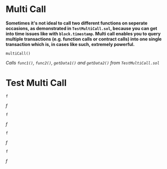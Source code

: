# Multi Call
**Sometimes it's not ideal to call two different functions on seperate occasions, as demonstrated in `TestMultiCall.sol`, because you can get into time issues like with `block.timestamp`. Multi call enables you to query multiple transactions (e.g. function calls or contract calls) into one single transaction which is, in cases like such, extremely powerful.**

```
multiCall()
```
*Calls `func1()`, `func2()`, `getData1()` and `getData2()` from `TestMultiCall.sol`*

# Test Multi Call

```
f
```
*f*

```
f
```
*f*

```
f
```
*f*

```
f
```
*f*
